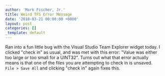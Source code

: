 ```yaml
---
author: 'Mark Fischer, Jr.'
title: Weird TFS Error Message
date: '2018-03-21 00:00:00 +0000'
layout: post
categories: []
_template: default
---
```







Ran into a fun little bug with the Visual Studio Team Explorer widget today. I clicked "check in" as usual, and was met with this error: "Value was either too large or too small for a UINT32". Turns out what that error actually means is that one of the files you are attempting to check in is unsaved. `File > Save All` and clicking "check in" again fixes this.
